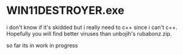 # WIN11DESTROYER.exe
i don't know if it's skidded but i really need to c++ since i can't c++.
Hopefully you will find better viruses than unbojih's rubabonz.zip.

so far its in work in progress

